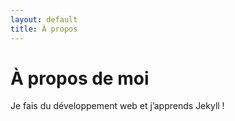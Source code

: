 ```yaml
---
layout: default
title: À propos
---
```


# À propos de moi

Je fais du développement web et j’apprends Jekyll !
